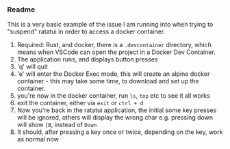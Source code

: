 ### Readme
This is a very basic example of the issue I am running into when trying to "suspend" ratatui in order to access a docker container.

1) Required: Rust, and docker, there is a `.devcontainer` directory, which means when VSCode can open the project in a Docker Dev Container.
2) The application runs, and displays button presses
3) 'q' will quit
4) 'e' will enter the Docker Exec mode, this will create an alpine docker container - this may take some time, to download and set up the container.
5) you're now in the docker container, run `ls`, `top` etc to see it all works
6) exit the container, either via `exit` or `ctrl + d`
7) Now you're back in the ratatui application, the initial some key presses will be ignored, others will display the wrong char e.g. pressing down will show `[B`, instead of `Down`
8) It should, after pressing a key once or twice, depending on the key, work as normal now
